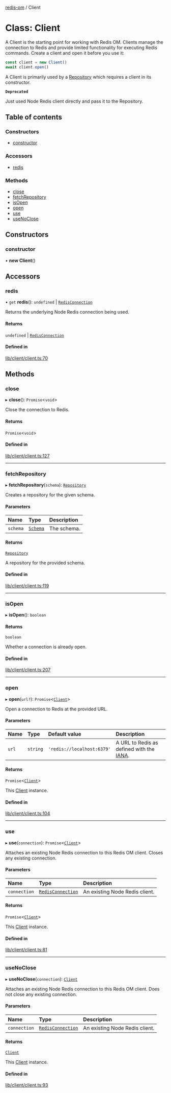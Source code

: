 [redis-om](../README.md) / Client

# Class: Client

A Client is the starting point for working with Redis OM. Clients manage the
connection to Redis and provide limited functionality for executing Redis commands.
Create a client and open it before you use it:

```typescript
const client = new Client()
await client.open()
```

A Client is primarily used by a [Repository](Repository.md) which requires a client in
its constructor.

**`Deprecated`**

Just used Node Redis client directly and pass it to the Repository.

## Table of contents

### Constructors

- [constructor](Client.md#constructor)

### Accessors

- [redis](Client.md#redis)

### Methods

- [close](Client.md#close)
- [fetchRepository](Client.md#fetchrepository)
- [isOpen](Client.md#isopen)
- [open](Client.md#open)
- [use](Client.md#use)
- [useNoClose](Client.md#usenoclose)

## Constructors

### constructor

• **new Client**()

## Accessors

### redis

• `get` **redis**(): `undefined` \| [`RedisConnection`](../README.md#redisconnection)

Returns the underlying Node Redis connection being used.

#### Returns

`undefined` \| [`RedisConnection`](../README.md#redisconnection)

#### Defined in

[lib/client/client.ts:70](https://github.com/redis/redis-om-node/blob/e552415/lib/client/client.ts#L70)

## Methods

### close

▸ **close**(): `Promise`<`void`\>

Close the connection to Redis.

#### Returns

`Promise`<`void`\>

#### Defined in

[lib/client/client.ts:127](https://github.com/redis/redis-om-node/blob/e552415/lib/client/client.ts#L127)

___

### fetchRepository

▸ **fetchRepository**(`schema`): [`Repository`](Repository.md)

Creates a repository for the given schema.

#### Parameters

| Name | Type | Description |
| :------ | :------ | :------ |
| `schema` | [`Schema`](Schema.md) | The schema. |

#### Returns

[`Repository`](Repository.md)

A repository for the provided schema.

#### Defined in

[lib/client/client.ts:119](https://github.com/redis/redis-om-node/blob/e552415/lib/client/client.ts#L119)

___

### isOpen

▸ **isOpen**(): `boolean`

#### Returns

`boolean`

Whether a connection is already open.

#### Defined in

[lib/client/client.ts:207](https://github.com/redis/redis-om-node/blob/e552415/lib/client/client.ts#L207)

___

### open

▸ **open**(`url?`): `Promise`<[`Client`](Client.md)\>

Open a connection to Redis at the provided URL.

#### Parameters

| Name | Type | Default value | Description |
| :------ | :------ | :------ | :------ |
| `url` | `string` | `'redis://localhost:6379'` | A URL to Redis as defined with the [IANA](https://www.iana.org/assignments/uri-schemes/prov/redis). |

#### Returns

`Promise`<[`Client`](Client.md)\>

This [Client](Client.md) instance.

#### Defined in

[lib/client/client.ts:104](https://github.com/redis/redis-om-node/blob/e552415/lib/client/client.ts#L104)

___

### use

▸ **use**(`connection`): `Promise`<[`Client`](Client.md)\>

Attaches an existing Node Redis connection to this Redis OM client. Closes
any existing connection.

#### Parameters

| Name | Type | Description |
| :------ | :------ | :------ |
| `connection` | [`RedisConnection`](../README.md#redisconnection) | An existing Node Redis client. |

#### Returns

`Promise`<[`Client`](Client.md)\>

This [Client](Client.md) instance.

#### Defined in

[lib/client/client.ts:81](https://github.com/redis/redis-om-node/blob/e552415/lib/client/client.ts#L81)

___

### useNoClose

▸ **useNoClose**(`connection`): [`Client`](Client.md)

Attaches an existing Node Redis connection to this Redis OM client. Does
not close any existing connection.

#### Parameters

| Name | Type | Description |
| :------ | :------ | :------ |
| `connection` | [`RedisConnection`](../README.md#redisconnection) | An existing Node Redis client. |

#### Returns

[`Client`](Client.md)

This [Client](Client.md) instance.

#### Defined in

[lib/client/client.ts:93](https://github.com/redis/redis-om-node/blob/e552415/lib/client/client.ts#L93)
